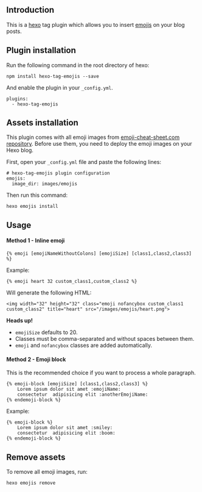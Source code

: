 ## Introduction

This is a [hexo](https://github.com/tommy351/hexo) tag plugin which allows you to insert [emojis](http://www.emoji-cheat-sheet.com/) on your blog posts.

## Plugin installation

Run the following command in the root directory of hexo:

```
npm install hexo-tag-emojis --save
```

And enable the plugin in your `_config.yml`.

```
plugins:
  - hexo-tag-emojis
```

## Assets installation

This plugin comes with all emoji images from [emoji-cheat-sheet.com repository](https://github.com/arvida/emoji-cheat-sheet.com). Before use them, you need to deploy the emoji images on your Hexo blog.

First, open your `_config.yml` file and paste the following lines:

```
# hexo-tag-emojis plugin configuration
emojis:
  image_dir: images/emojis
```

Then run this command:

```
hexo emojis install
```

## Usage

#### Method 1 - Inline emoji

```
{% emoji [emojiNameWithoutColons] [emojiSize] [class1,class2,class3] %}
```

Example:

```
{% emoji heart 32 custom_class1,custom_class2 %}
```

Will generate the following HTML:

```
<img width="32" height="32" class="emoji nofancybox custom_class1 custom_class2" title="heart" src="/images/emojis/heart.png">
```

__Heads up!__

* `emojiSize` defaults to 20.
* Classes must be comma-separated and without spaces between them.
* `emoji` and `nofancybox` classes are added automatically.



#### Method 2 - Emoji block

This is the recommended choice if you want to process a whole paragraph.

```
{% emoji-block [emojiSize] [class1,class2,class3] %}
    Lorem ipsum dolor sit amet :emojiName:
    consectetur  adipisicing elit :anotherEmojiName:
{% endemoji-block %}
```

Example:

```
{% emoji-block %}
    Lorem ipsum dolor sit amet :smiley:
    consectetur  adipisicing elit :boom:
{% endemoji-block %}
```

## Remove assets

To remove all emoji images, run:

```
hexo emojis remove
```